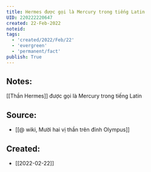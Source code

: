 ```yaml
---
title: Hermes được gọi là Mercury trong tiếng Latin
UID: 220222220647
created: 22-Feb-2022
noteid:
tags:
  - 'created/2022/Feb/22'
  - 'evergreen'
  - 'permanent/fact'
publish: True
---
```

## Notes:
[[Thần Hermes]] được gọi là Mercury trong tiếng Latin

## Source:
- [[@ wiki, Mười hai vị thần trên đỉnh Olympus]]





## Created:
- [[2022-02-22]]
